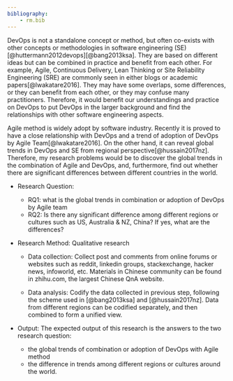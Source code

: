 ```yaml
---
bibliography:
    - rm.bib
---
```


DevOps is not a standalone concept or method, but often co-exists with other concepts or methodologies in software engineering (SE)[@huttermann2012devops][@bang2013ksa]. They are based on different ideas but can be combined in practice and benefit from each other. For example, Agile, Continuous Delivery, Lean Thinking or Site Reliability Engineering (SRE) are commonly seen in either blogs or academic papers[@lwakatare2016]. They may have some overlaps, some differences, or they can benefit from each other, or they may confuse many practitioners. Therefore, it would benefit our understandings and practice on DevOps to put DevOps in the larger background and find the relationships with other software engineering aspects. 

Agile method is widely adopt by software industry. Recently it is proved to have a close relationship with DevOps and a trend of adoption of DevOps by Agile Team[@lwakatare2016]. On the other hand, it can reveal global trends in DevOps and SE from regional perspective[@hussain2017nz]. Therefore, my research problems would be to discover the global trends in the combination of Agile and DevOps, and, furthermore, find out whether there are significant differences between different countries in the world. 

- Research Question: 
  + RQ1: what is the global trends in combination or adoption of DevOps by Agile team
  + RQ2: Is there any significant difference among different regions or cultures such as US, Australia & NZ, China? If yes, what are the differences?
   
- Research Method: Qualitative research
    
  + Data collection: Collect post and comments from online forums or websites such as reddit, linkedin groups, stackexchange, hacker news, infoworld, etc. Materials in Chinese community can be found in zhihu.com, the largest Chinese QnA website.
  
  + Data analysis: Codify the data collected in previous step, following the scheme used in [@bang2013ksa] and [@hussain2017nz]. Data from different regions can be codified separately, and then combined to form a unified view.

- Output: The expected output of this research is the answers to the two research question:
  + the global trends of combination or adoption of DevOps with Agile method
  + the difference in trends among different regions or cultures around the world. 

